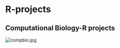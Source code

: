 # R-projects
## Computational Biology-R projects
![compbio.jpg](C:\Users\SANDHYA\Pictures\compbio.jpg)


